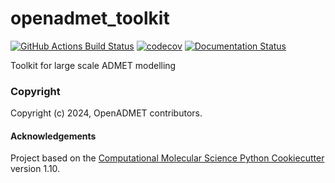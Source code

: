 openadmet_toolkit
==============================
[//]: # (Badges)
[![GitHub Actions Build Status](https://github.com/OpenADMET/openadmet_toolkit/workflows/CI/badge.svg)](https://github.com/OpenADMET/openadmet_toolkit/actions?query=workflow%3ACI)
[![codecov](https://codecov.io/gh/OpenADMET/openadmet_toolkit/branch/main/graph/badge.svg)](https://codecov.io/gh/OpenADMET/openadmet_toolkit/branch/main)
[![Documentation Status](https://readthedocs.org/projects/openadmet-toolkit/badge/?version=latest)](https://openadmet-toolkit.readthedocs.io/en/latest/?badge=latest)

Toolkit for large scale ADMET modelling

### Copyright

Copyright (c) 2024, OpenADMET contributors.


#### Acknowledgements

Project based on the
[Computational Molecular Science Python Cookiecutter](https://github.com/molssi/cookiecutter-cms) version 1.10.
